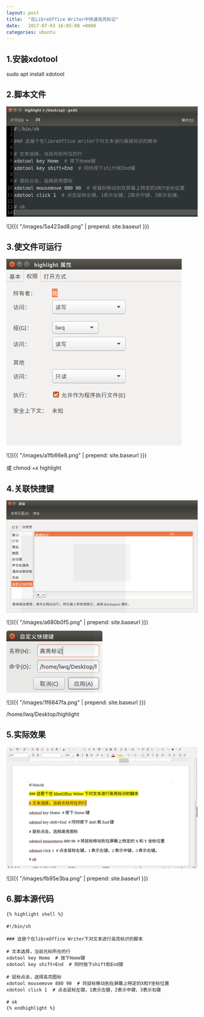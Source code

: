 ```yaml
---
layout: post
title:  "在LibreOffice Writer中快速高亮标记"
date:   2017-07-03 16:05:08 +0800
categories: ubuntu
---
```


## 1.安装xdotool

sudo apt install xdotool

## 2.脚本文件

![](../images/5a423ad8.png)

![]({{ "/images/5a423ad8.png" | prepend: site.baseurl }})

## 3.使文件可运行

![](../images/a1fb66e8.png)

![]({{ "/images/a1fb66e8.png" | prepend: site.baseurl }})

或 chmod +x highlight

## 4.关联快捷键

![](../images/a680b0f5.png)

![]({{ "/images/a680b0f5.png" | prepend: site.baseurl }})

![](../images/1f6847fa.png)

![]({{ "/images/1f6847fa.png" | prepend: site.baseurl }})

/home/lwq/Desktop/highlight

## 5.实际效果

![](../images/fb95e3ba.png)

![]({{ "/images/fb95e3ba.png" | prepend: site.baseurl }})

## 6.脚本源代码

```shell
{% highlight shell %}

#!/bin/sh

### 这是个在libreOffice Writer下对文本进行高亮标识的脚本

# 文本选择，当前光标所在的行
xdotool key Home  # 按下Home键
xdotool key shift+End  # 同时按下shift和End键

# 鼠标点击，选择高亮图标
xdotool mousemove 880 90  # 将鼠标移动到在屏幕上特定的X和Y坐标位置
xdotool click 1  # 点击鼠标左键，1表示左键，2表示中键，3表示右键

# ok
{% endhighlight %}
```